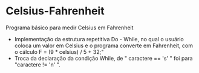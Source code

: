 # Celsius-Fahrenheit
Programa básico para medir Celsius em Fahrenheit
- Implementação da estrutura repetitiva Do - While, no qual o usuário coloca um valor em Celsius e o programa converte em Fahrenheit, com o cálculo F = (9 * celsius) / 5 + 32;"
- Troca da declaração da condição While, de " caractere == 's' " foi para "caractere != 'n' ".
